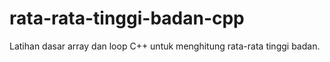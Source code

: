 # rata-rata-tinggi-badan-cpp
Latihan dasar array dan loop C++ untuk menghitung rata-rata tinggi badan.
